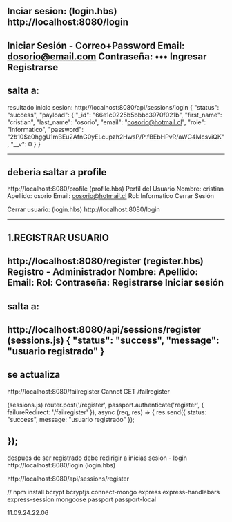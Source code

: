 Inciar sesion: (login.hbs)
http://localhost:8080/login
-
Iniciar Sesión - Correo+Password
Email: 
dosorio@email.com
 Contraseña: 
•••
 Ingresar
Registrarse
---
salta a:
---

resultado inicio sesion: 
http://localhost:8080/api/sessions/login
{
  "status": "success",
  "payload": {
    "_id": "66e1c0225b5bbbc3970f021b",
    "first_name": "cristian",
    "last_name": "osorio",
    "email": "cosorio@hotmail.cl",
    "role": "Informatico",
    "password": "$2b$10$e0hggU1mBEu2AfnG0yELcupzh2HwsP/P.fBEbHPvR/aWG4McsviQK",
    "__v": 0
  }
}

---
deberia saltar a profile
---



http://localhost:8080/profile (profile.hbs)
Perfil del Usuario
Nombre: cristian
Apellido: osorio
Email: cosorio@hotmail.cl
Rol: Informatico
Cerrar Sesión


Cerrar usuario: (login.hbs)
http://localhost:8080/login


-----------------------------------------------------------------------
1.REGISTRAR USUARIO
-----------------------------------------------------------------------

http://localhost:8080/register (register.hbs)
Registro - Administrador
Nombre: 
 Apellido: 
 Email: 
 Rol: 
 Contraseña: 
 Registrarse
Iniciar sesión
--
salta a:
--
http://localhost:8080/api/sessions/register (sessions.js)
{
  "status": "success",
  "message": "usuario registrado"
}
--
se actualiza
--
http://localhost:8080/failregister
Cannot GET /failregister




(sessions.js)
router.post('/register', passport.authenticate('register', { failureRedirect: '/failregister' }), async (req, res) => {
    res.send({ status: "success", message: "usuario registrado" });

});
-----------------------------------------------------------------------
despues de ser registrado
debe redirigir a inicias sesion - login
http://localhost:8080/login (login.hbs)






http://localhost:8080/api/sessions/register






//
npm install bcrypt bcryptjs connect-mongo express express-handlebars express-session mongoose passport passport-local

11.09.24.22.06
